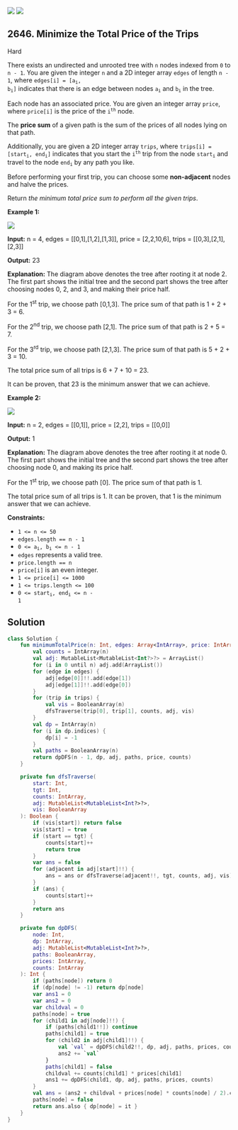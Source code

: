 [![](https://img.shields.io/github/stars/javadev/LeetCode-in-Kotlin?label=Stars&style=flat-square)](https://github.com/javadev/LeetCode-in-Kotlin)
[![](https://img.shields.io/github/forks/javadev/LeetCode-in-Kotlin?label=Fork%20me%20on%20GitHub%20&style=flat-square)](https://github.com/javadev/LeetCode-in-Kotlin/fork)

## 2646\. Minimize the Total Price of the Trips

Hard

There exists an undirected and unrooted tree with `n` nodes indexed from `0` to `n - 1`. You are given the integer `n` and a 2D integer array `edges` of length `n - 1`, where <code>edges[i] = [a<sub>i</sub>, b<sub>i</sub>]</code> indicates that there is an edge between nodes <code>a<sub>i</sub></code> and <code>b<sub>i</sub></code> in the tree.

Each node has an associated price. You are given an integer array `price`, where `price[i]` is the price of the <code>i<sup>th</sup></code> node.

The **price sum** of a given path is the sum of the prices of all nodes lying on that path.

Additionally, you are given a 2D integer array `trips`, where <code>trips[i] = [start<sub>i</sub>, end<sub>i</sub>]</code> indicates that you start the <code>i<sup>th</sup></code> trip from the node <code>start<sub>i</sub></code> and travel to the node <code>end<sub>i</sub></code> by any path you like.

Before performing your first trip, you can choose some **non-adjacent** nodes and halve the prices.

Return _the minimum total price sum to perform all the given trips_.

**Example 1:**

![](https://assets.leetcode.com/uploads/2023/03/16/diagram2.png)

**Input:** n = 4, edges = \[\[0,1],[1,2],[1,3]], price = [2,2,10,6], trips = \[\[0,3],[2,1],[2,3]]

**Output:** 23

**Explanation:** The diagram above denotes the tree after rooting it at node 2. The first part shows the initial tree and the second part shows the tree after choosing nodes 0, 2, and 3, and making their price half. 

For the 1<sup>st</sup> trip, we choose path [0,1,3]. The price sum of that path is 1 + 2 + 3 = 6.

For the 2<sup>nd</sup> trip, we choose path [2,1]. The price sum of that path is 2 + 5 = 7.

For the 3<sup>rd</sup> trip, we choose path [2,1,3]. The price sum of that path is 5 + 2 + 3 = 10. 

The total price sum of all trips is 6 + 7 + 10 = 23. 

It can be proven, that 23 is the minimum answer that we can achieve.

**Example 2:**

![](https://assets.leetcode.com/uploads/2023/03/16/diagram3.png)

**Input:** n = 2, edges = \[\[0,1]], price = [2,2], trips = \[\[0,0]]

**Output:** 1

**Explanation:** The diagram above denotes the tree after rooting it at node 0. The first part shows the initial tree and the second part shows the tree after choosing node 0, and making its price half.

For the 1<sup>st</sup> trip, we choose path [0]. The price sum of that path is 1. 

The total price sum of all trips is 1. It can be proven, that 1 is the minimum answer that we can achieve.

**Constraints:**

*   `1 <= n <= 50`
*   `edges.length == n - 1`
*   <code>0 <= a<sub>i</sub>, b<sub>i</sub> <= n - 1</code>
*   `edges` represents a valid tree.
*   `price.length == n`
*   `price[i]` is an even integer.
*   `1 <= price[i] <= 1000`
*   `1 <= trips.length <= 100`
*   <code>0 <= start<sub>i</sub>, end<sub>i</sub> <= n - 1</code>

## Solution

```kotlin
class Solution {
    fun minimumTotalPrice(n: Int, edges: Array<IntArray>, price: IntArray, trips: Array<IntArray>): Int {
        val counts = IntArray(n)
        val adj: MutableList<MutableList<Int?>?> = ArrayList()
        for (i in 0 until n) adj.add(ArrayList())
        for (edge in edges) {
            adj[edge[0]]!!.add(edge[1])
            adj[edge[1]]!!.add(edge[0])
        }
        for (trip in trips) {
            val vis = BooleanArray(n)
            dfsTraverse(trip[0], trip[1], counts, adj, vis)
        }
        val dp = IntArray(n)
        for (i in dp.indices) {
            dp[i] = -1
        }
        val paths = BooleanArray(n)
        return dpDFS(n - 1, dp, adj, paths, price, counts)
    }

    private fun dfsTraverse(
        start: Int,
        tgt: Int,
        counts: IntArray,
        adj: MutableList<MutableList<Int?>?>,
        vis: BooleanArray
    ): Boolean {
        if (vis[start]) return false
        vis[start] = true
        if (start == tgt) {
            counts[start]++
            return true
        }
        var ans = false
        for (adjacent in adj[start]!!) {
            ans = ans or dfsTraverse(adjacent!!, tgt, counts, adj, vis)
        }
        if (ans) {
            counts[start]++
        }
        return ans
    }

    private fun dpDFS(
        node: Int,
        dp: IntArray,
        adj: MutableList<MutableList<Int?>?>,
        paths: BooleanArray,
        prices: IntArray,
        counts: IntArray
    ): Int {
        if (paths[node]) return 0
        if (dp[node] != -1) return dp[node]
        var ans1 = 0
        var ans2 = 0
        var childval = 0
        paths[node] = true
        for (child1 in adj[node]!!) {
            if (paths[child1!!]) continue
            paths[child1] = true
            for (child2 in adj[child1]!!) {
                val `val` = dpDFS(child2!!, dp, adj, paths, prices, counts)
                ans2 += `val`
            }
            paths[child1] = false
            childval += counts[child1] * prices[child1]
            ans1 += dpDFS(child1, dp, adj, paths, prices, counts)
        }
        val ans = (ans2 + childval + prices[node] * counts[node] / 2).coerceAtMost(ans1 + prices[node] * counts[node])
        paths[node] = false
        return ans.also { dp[node] = it }
    }
}
```